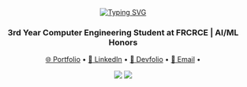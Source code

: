 <div align="center">
  <a href="https://git.io/typing-svg">
    <img src="https://readme-typing-svg.herokuapp.com?font=Fira+Code&size=30&pause=1000&color=1ACD55&center=true&width=435&lines=Hi+I'm+Liza+Glanisha" alt="Typing SVG" />
  </a> 
</div>

<h3 align="center">3rd Year Computer Engineering Student at FRCRCE | AI/ML Honors</h3>

<p align="center">
  <a href="https://liza-glanisha.vercel.app/">🌐 Portfolio</a> •
  <a href="https://linkedin.com/in/liza-glanisha-castelino-558802302">💼 LinkedIn</a> •
  <a href="https://devfolio.co/@Glanisha">🚀 Devfolio</a> •
  <a href="mailto:lizacastelinoo@gmail.com">📧 Email</a> •
</p>

<div align="center">

[![](https://visitcount.itsvg.in/api?id=Glanisha&icon=2&color=3)](https://visitcount.itsvg.in)
![](https://github-contributor-stats.vercel.app/api?username=Glanisha&limit=5&theme=dark&combine_all_yearly_contributions=true)

</div>



